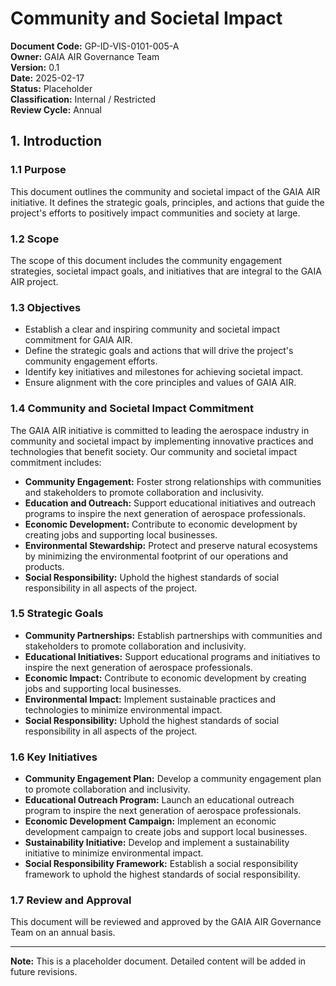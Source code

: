 # Community and Societal Impact

**Document Code:** GP-ID-VIS-0101-005-A  
**Owner:** GAIA AIR Governance Team  
**Version:** 0.1  
**Date:** 2025-02-17  
**Status:** Placeholder  
**Classification:** Internal / Restricted  
**Review Cycle:** Annual  

## 1. Introduction

### 1.1 Purpose
This document outlines the community and societal impact of the GAIA AIR initiative. It defines the strategic goals, principles, and actions that guide the project's efforts to positively impact communities and society at large.

### 1.2 Scope
The scope of this document includes the community engagement strategies, societal impact goals, and initiatives that are integral to the GAIA AIR project.

### 1.3 Objectives
- Establish a clear and inspiring community and societal impact commitment for GAIA AIR.
- Define the strategic goals and actions that will drive the project's community engagement efforts.
- Identify key initiatives and milestones for achieving societal impact.
- Ensure alignment with the core principles and values of GAIA AIR.

### 1.4 Community and Societal Impact Commitment
The GAIA AIR initiative is committed to leading the aerospace industry in community and societal impact by implementing innovative practices and technologies that benefit society. Our community and societal impact commitment includes:

- **Community Engagement:** Foster strong relationships with communities and stakeholders to promote collaboration and inclusivity.
- **Education and Outreach:** Support educational initiatives and outreach programs to inspire the next generation of aerospace professionals.
- **Economic Development:** Contribute to economic development by creating jobs and supporting local businesses.
- **Environmental Stewardship:** Protect and preserve natural ecosystems by minimizing the environmental footprint of our operations and products.
- **Social Responsibility:** Uphold the highest standards of social responsibility in all aspects of the project.

### 1.5 Strategic Goals
- **Community Partnerships:** Establish partnerships with communities and stakeholders to promote collaboration and inclusivity.
- **Educational Initiatives:** Support educational programs and initiatives to inspire the next generation of aerospace professionals.
- **Economic Impact:** Contribute to economic development by creating jobs and supporting local businesses.
- **Environmental Impact:** Implement sustainable practices and technologies to minimize environmental impact.
- **Social Responsibility:** Uphold the highest standards of social responsibility in all aspects of the project.

### 1.6 Key Initiatives
- **Community Engagement Plan:** Develop a community engagement plan to promote collaboration and inclusivity.
- **Educational Outreach Program:** Launch an educational outreach program to inspire the next generation of aerospace professionals.
- **Economic Development Campaign:** Implement an economic development campaign to create jobs and support local businesses.
- **Sustainability Initiative:** Develop and implement a sustainability initiative to minimize environmental impact.
- **Social Responsibility Framework:** Establish a social responsibility framework to uphold the highest standards of social responsibility.

### 1.7 Review and Approval
This document will be reviewed and approved by the GAIA AIR Governance Team on an annual basis.

---

**Note:** This is a placeholder document. Detailed content will be added in future revisions.

